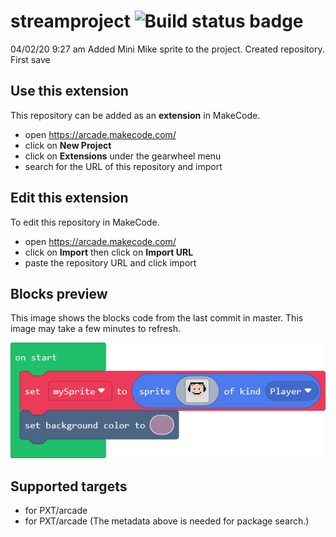# streamproject ![Build status badge](https://github.com/iwearthecrowns/streamproject/workflows/MakeCode/badge.svg)

04/02/20 9:27 am Added Mini Mike sprite to the project. Created repository. First save

## Use this extension

This repository can be added as an **extension** in MakeCode.

* open https://arcade.makecode.com/
* click on **New Project**
* click on **Extensions** under the gearwheel menu
* search for the URL of this repository and import

## Edit this extension

To edit this repository in MakeCode.

* open https://arcade.makecode.com/
* click on **Import** then click on **Import URL**
* paste the repository URL and click import

## Blocks preview

This image shows the blocks code from the last commit in master.
This image may take a few minutes to refresh.

![A rendered view of the blocks](https://github.com/iwearthecrowns/streamproject/raw/master/.makecode/blocks.png)

## Supported targets

* for PXT/arcade
* for PXT/arcade
(The metadata above is needed for package search.)

